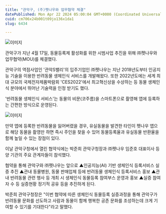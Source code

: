 ```yaml
---
title: "관악구, (주)펫나우와 업무협약 체결"
datePublished: Mon Apr 22 2024 05:00:04 GMT+0000 (Coordinated Universal Time)
cuid: cm706x24b001t09jo136x1da1
slug: 6434

---
```



![이미지](https://cdn.hashnode.com/res/hashnode/image/upload/v1739260702600/3b80b012-2903-4eb7-b011-79553939d3ce.jpeg)

관악구가 지난 4월 17일, 동물등록제 활성화를 위한 시범사업 추진을 위해 ㈜펫나우와 업무협약(MOU)를 체결했다.

관악구의 역점사업인 '관악S밸리'의 입주기업인 ㈜펫나우는 지난 2018년도부터 인공지능 기술을 이용한 반려동물 생체인식 서비스를 개발해왔다. 또한 2022년도에는 세계 최대 규모의 국제전자제품박람회 'CES2022'에서 최고혁신상을 수상하는 등 동물 생체인식 분야에서 뛰어난 기술력을 인정 받기도 했다.

'반려동물 생체인식 서비스'는 동물의 비문(코주름)을 스마트폰으로 촬영해 앱에 등록하는 간편한 방식으로 운영된다.

![이미지](https://cdn.hashnode.com/res/hashnode/image/upload/v1739260704925/4c005c67-169f-4051-a817-81b8a32a5939.jpeg)

만약 앱에 등록한 반려동물을 잃어버렸을 경우, 유실동물을 발견한 타인이 펫나우 앱으로 해당 동물을 촬영만 하면 즉시 주인을 찾을 수 있어 동물등록율과 유실동물 반환율을 함께 높일 수 있는 장점이 있다.

이날 관악구청에서 열린 협약식에는 박준희 관악구청장과 ㈜펫나우 임준호 대표이사 등 양 기관의 주요 관계자들이 참석했다.

협약을 통해 관악구와 ㈜펫나우는 앞으로 ▲인공지능(AI) 기반 생체인식 등록서비스 실증 추진 ▲관내 동물병원, 동물 판매업체 등에 반려동물 생체인식 등록서비스 홍보 ▲관내 반려동물 관련 행사 등 개최 시 생체인식 동물등록 참여부스 운영과 홍보 ▲실증 참여자 수 등 실증현황 정기적 공유 등을 추진하게 된다.

박준희 관악구청장은 "이번 협약에 따른 생체인식 동물등록 실증과정을 통해 관악구가 반려동물 문화를 선도하고 사람과 동물이 함께 행복한 공존 문화를 조성하는데 크게 기여할 수 있기를 기대한다"라고 말했다.